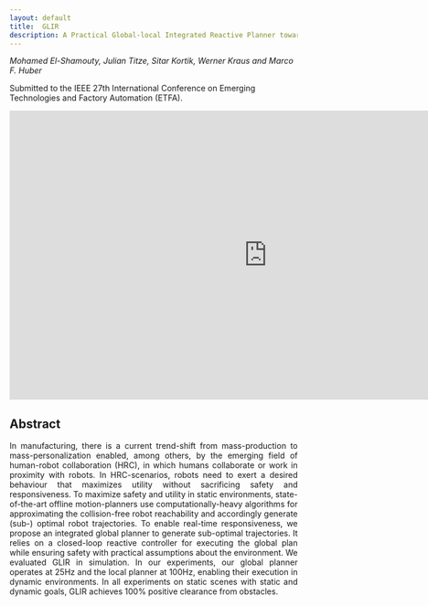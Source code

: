```yaml
---
layout: default
title:  GLIR
description: A Practical Global-local Integrated Reactive Planner towards Safe Human-Robot Collaboration
---
```


*Mohamed El-Shamouty, Julian Titze, Sitar Kortik, Werner Kraus and Marco F. Huber*

Submitted to the IEEE 27th International Conference on Emerging Technologies and Factory Automation (ETFA).

<p align="center">
  <iframe width="900" height="506" src="https://youtu.be/embed/YkmY9KdU_cU" frameborder="0" allow="accelerometer; autoplay; encrypted-media; gyroscope; picture-in-picture" allowfullscreen></iframe>
</p>


## Abstract
<div align="justify"> In manufacturing, there is a current trend-shift from mass-production to mass-personalization enabled, among others, by the emerging field of human-robot collaboration (HRC), in which humans collaborate or work in proximity with robots. In HRC-scenarios, robots need to exert a desired behaviour that maximizes utility without sacrificing safety and responsiveness. To maximize safety and utility in static environments, state-of-the-art offline motion-planners use computationally-heavy algorithms for approximating the collision-free robot reachability and accordingly generate (sub-) optimal robot trajectories. To enable real-time responsiveness, we propose an integrated global planner to generate sub-optimal trajectories. It relies on a closed-loop reactive controller for executing the global plan while ensuring safety with practical assumptions about the environment. We evaluated GLIR in simulation. In our experiments, our global planner operates at 25Hz and the local planner at 100Hz, enabling their execution in dynamic environments. In all experiments on static scenes with static and dynamic goals, GLIR achieves 100% positive clearance from obstacles.
</div>

